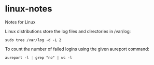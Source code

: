 # linux-notes
Notes for Linux


Linux distributions store the log files and directories in /var/log:

```shell
sudo tree /var/log -d -L 2
```

To count the number of failed logins using the given aureport command:
```shell
aureport -l | grep "no" | wc -l
```

